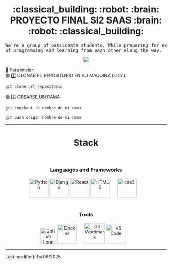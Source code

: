 
<div align="center" width="100">
	<h1>:classical_building: :robot: :brain: PROYECTO FINAL SI2 SAAS  :brain: :robot: :classical_building:</h1>
</div>

<!--
<h3 align="center">
  <b>Repositorio para almacenar todos los proyectos del semestre.</b>
</h3>
-->

<pre>
We're a group of passionate students. While preparing for exams, we're also diving into the world
of programming and learning from each other along the way.
</pre>

<p align="center">
  <a href="https://github.com/DenverCoder1/readme-typing-svg"><img src="https://readme-typing-svg.herokuapp.com?font=Time+New+Roman&color=cyan&size=25&center=true&vCenter=true&width=600&height=100&lines=Actualiza+tu+rama+en+todo+momento;Revisa+tu+codigo+antes+de+commitear;El+codigo+limpio+es+buen+camino..&hearts;"></a>
</p>

:rocket: Para iniciar:<br/>
:green_circle: :one: CLONAR EL REPOSITORIO EN SU MAQUINA LOCAL<br/>
```python
git clone url-repositorio
```
:green_circle: :two: CREARSE UN RAMA<br/>

```python
git checkout -b nombre-de-mi-rama
```

```python
git push origin nombre-de-mi-rama
```


<hr>

<div align="center" width="100">
  <h1>Stack</h1>
  <!-- Languages -->
  </br>
  <h3>Languages and Frameworks</h3>
	<img
  		src="https://cdn.jsdelivr.net/gh/devicons/devicon@latest/icons/python/python-original.svg"
  		width="60px"
  		alt="Python">
	<img
	  src="https://cdn.jsdelivr.net/gh/devicons/devicon@latest/icons/django/django-plain.svg"
	  width="60px"
	  alt="Django">
	<img
	  src="https://cdn.jsdelivr.net/gh/devicons/devicon@latest/icons/react/react-original.svg"
	  width="60px"
	  alt="React">
  <img
    src="https://cdn.jsdelivr.net/gh/devicons/devicon@latest/icons/html5/html5-original-wordmark.svg"
    width="60px"
    alt="HTML5">
    &nbsp;&nbsp;&nbsp;&nbsp;
  <img
    src="https://cdn.jsdelivr.net/gh/devicons/devicon@latest/icons/css3/css3-original-wordmark.svg"
    width="60px"
    alt="css3">
    &nbsp;&nbsp;&nbsp;&nbsp;
    <!-- Frameworks -->
	
  </br>
    <!-- tools -->
  </br>
  <h3>Tools</h3>
  <img
    src="https://cdn.simpleicons.org/github/FFFFFF"
    width="50px"
    alt="GitHub Logo White">
  <img
    src="https://cdn.jsdelivr.net/gh/devicons/devicon@latest/icons/docker/docker-original-wordmark.svg"
    width="60px"
    alt="Docker">
    &nbsp;&nbsp;&nbsp;&nbsp;
  <img
    src="https://cdn.jsdelivr.net/gh/devicons/devicon@latest/icons/git/git-original-wordmark.svg"
    width="65px"
    alt="Git Wordmark">
  <img
    src="https://cdn.jsdelivr.net/gh/devicons/devicon@latest/icons/vscode/vscode-original-wordmark.svg"
    width="60px"
    alt="VS Code">
    &nbsp;&nbsp;&nbsp;&nbsp;
</div>
<hr>
Last modified: 15/09/2025
